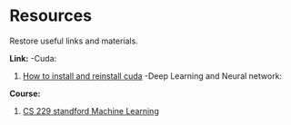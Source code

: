 # Resources

Restore useful links and materials.

**Link:**
-Cuda:
  1) [How to install and reinstall cuda](http://www.cnblogs.com/mayi2010/p/5604586.html)
-Deep Learning and Neural network:

**Course:**

1) [CS 229 standford Machine Learning](http://cs229.stanford.edu/)
